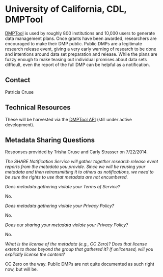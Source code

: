 University of California, CDL, DMPTool
====

[DMPTool](https://dmp.cdlib.org) is used by roughly 800 institutions and 10,000 users to generate data management plans. Once grants have been awarded, researchers are encouraged to make their DMP public. Public DMPs are a legitimate research release event, giving a very early warning of research to be done and intentions around data set preparation and release. While the plans are fuzzy enough to make teasing out individual promises about data sets difficult, even the report of the full DMP can be helpful as a notification.

Contact
----

Patricia Cruse

Technical Resources
----

These will be harvested via the [DMPTool API](https://github.com/CDLUC3/dmptool/wiki/API) (still under active development).


Metadata Sharing Questions
----

Responses provided by Trisha Cruse and Carly Strasser on 7/22/2014.

_The SHARE Notification Service will gather together research release event reports from the metadata you provide. Since we will be reusing your metadata and then retransmitting it to others as notifications, we need to be sure the rights to use that metadata are not encumbered._

_Does metadata gathering violate your Terms of Service?_


No.

_Does metadata gathering violate your Privacy Policy?_

No.


_Does our sharing your metadata violate your Privacy Policy?_

No.

_What is the license of the metadata (e.g., CC Zero)? Does that license extend to those beyond the group that gathered it? If unlicensed, will you explicitly license the content?_

CC Zero on the way. Public DMPs are not quite documented as such right now, but will be.
